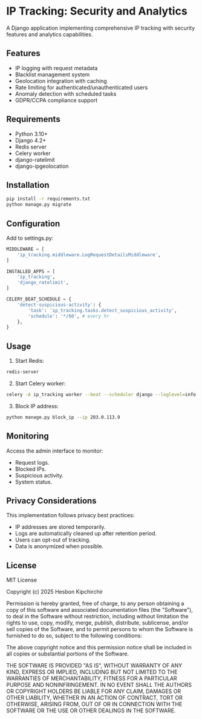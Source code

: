 # IP Tracking: Security and Analytics

A Django application implementing comprehensive IP tracking with security features and analytics capabilities.

## Features

* IP logging with request metadata
* Blacklist management system
* Geolocation integration with caching
* Rate limiting for authenticated/unauthenticated users
* Anomaly detection with scheduled tasks
* GDPR/CCPA compliance support

## Requirements

* Python 3.10+
* Django 4.2+
* Redis server
* Celery worker
* django-ratelimit
* django-ipgeolocation

## Installation

```bash
pip install -r requirements.txt
python manage.py migrate
```

## Configuration

Add to settings.py:

```python
MIDDLEWARE = [
    'ip_tracking.middleware.LogRequestDetailsMiddleware',
]

INSTALLED_APPS = [
    'ip_tracking',
    'django_ratelimit',
]

CELERY_BEAT_SCHEDULE = {
    'detect-suspicious-activity': {
        'task': 'ip_tracking.tasks.detect_suspicious_activity',
        'schedule': '*/60', # every hr
    },
}
```

## Usage

1. Start Redis:
```bash
redis-server
```

2. Start Celery worker:
```bash
celery -A ip_tracking worker --beat --scheduler django --loglevel=info
```

3. Block IP address:
```bash
python manage.py block_ip --ip 203.0.113.9
```

## Monitoring

Access the admin interface to monitor:
- Request logs.
- Blocked IPs.
- Suspicious activity.
- System status.

## Privacy Considerations

This implementation follows privacy best practices:

* IP addresses are stored temporarily.
* Logs are automatically cleaned up after retention period.
* Users can opt-out of tracking.
* Data is anonymized when possible.

## License

MIT License

Copyright (c) 2025 Hesbon Kipchirchir

Permission is hereby granted, free of charge, to any person obtaining a copy
of this software and associated documentation files (the "Software"), to deal
in the Software without restriction, including without limitation the rights
to use, copy, modify, merge, publish, distribute, sublicense, and/or sell
copies of the Software, and to permit persons to whom the Software is
furnished to do so, subject to the following conditions:

The above copyright notice and this permission notice shall be included in all
copies or substantial portions of the Software.

THE SOFTWARE IS PROVIDED "AS IS", WITHOUT WARRANTY OF ANY KIND, EXPRESS OR
IMPLIED, INCLUDING BUT NOT LIMITED TO THE WARRANTIES OF MERCHANTABILITY,
FITNESS FOR A PARTICULAR PURPOSE AND NONINFRINGEMENT. IN NO EVENT SHALL THE
AUTHORS OR COPYRIGHT HOLDERS BE LIABLE FOR ANY CLAIM, DAMAGES OR OTHER
LIABILITY, WHETHER IN AN ACTION OF CONTRACT, TORT OR OTHERWISE, ARISING FROM,
OUT OF OR IN CONNECTION WITH THE SOFTWARE OR THE USE OR OTHER DEALINGS IN THE
SOFTWARE.